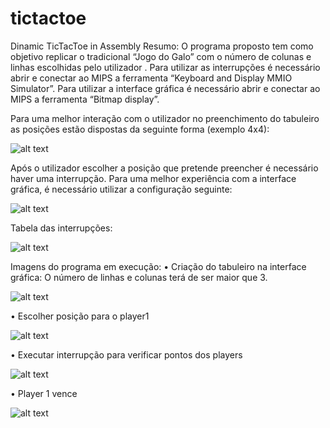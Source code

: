 # tictactoe
Dinamic TicTacToe in Assembly
Resumo:
O programa proposto tem como objetivo replicar o tradicional “Jogo do Galo” com o
número de colunas e linhas escolhidas pelo utilizador .
Para utilizar as interrupções é necessário abrir e conectar ao MIPS a ferramenta “Keyboard
and Display MMIO Simulator”.
Para utilizar a interface gráfica é necessário abrir e conectar ao MIPS a ferramenta “Bitmap
display”.

Para uma melhor interação com o utilizador no preenchimento do tabuleiro as posições
estão dispostas da seguinte forma (exemplo 4x4):

![alt text](https://i.imgur.com/HPEZsWx.png)

Após o utilizador escolher a posição que pretende preencher é necessário haver uma interrupção.
Para uma melhor experiência com a interface gráfica, é necessário utilizar a configuração seguinte:

![alt text](https://i.imgur.com/6PCd7JU.png)

Tabela das interrupções:

![alt text](https://i.imgur.com/P0g7v7u.png)

Imagens do programa em execução:
• Criação do tabuleiro na interface gráfica:
O número de linhas e colunas terá de ser maior que 3.

![alt text](https://i.imgur.com/uGNR41V.png)

• Escolher posição para o player1

![alt text](https://i.imgur.com/C44sSWd.png)

• Executar interrupção para verificar pontos dos players

![alt text](https://i.imgur.com/FBbUB1R.png)

• Player 1 vence

![alt text](https://i.imgur.com/UhS1h4n.png)
